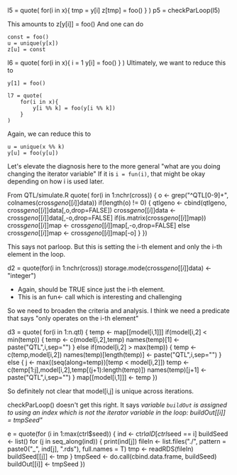

l5 = quote(
    for(i in x){
        tmp = y[i]
        z[tmp] = foo()
    }
)
p5 = checkParLoop(l5)

This amounts to 
  z[y[i]] = foo()
And one can do
```
const = foo()
u = unique(y[x])
z[u] = const
```
  
  
  
  
l6 = quote(
    for(i in x){
        i = 1
        y[i] = foo()
    }
)
Ultimately, we want to reduce this to 
```
y[1] = foo()
```

```
l7 = quote(
    for(i in x){
        y[i %% k] = foo(y[i %% k])
    }
)
```

Again, we can reduce this to
```
u = unique(x %% k)
y[u] = foo(y[u])
```


Let's elevate the diagnosis here to the more general "what are you doing changing the iterator
variable"
If it is `i = fun(i)`, that might be okay depending on how i is used later.






From QTL/simulate.R 
quote(
    for(i in 1:nchr(cross)) {
        o <- grep("^QTL[0-9]+", colnames(cross$geno[[i]]$data))
        if(length(o) != 0) {
            qtlgeno <- cbind(qtlgeno, cross$geno[[i]]$data[,o,drop=FALSE])
            cross$geno[[i]]$data <- cross$geno[[i]]$data[,-o,drop=FALSE]
            if(is.matrix(cross$geno[[i]]$map))
                cross$geno[[i]]$map <- cross$geno[[i]]$map[,-o,drop=FALSE]
            else
                cross$geno[[i]]$map <- cross$geno[[i]]$map[-o]
        }
    })
	
This says not parloop. But this is setting the i-th element and only the i-th
element in the loop.

d2 = quote(for(i in 1:nchr(cross))
        storage.mode(cross$geno[[i]]$data) <- "integer")

+ Again, should be TRUE since just the i-th element.
+ This is an fun<- call which is interesting and challenging

So we need to broaden the criteria and analysis.
I think we need a predicate that says "only operates on the i-th element"



d3 = quote(        for(i in 1:n.qtl) {
            temp <- map[[model[i,1]]]
            if(model[i,2] < min(temp)) {
                temp <- c(model[i,2],temp)
                names(temp)[1] <- paste("QTL",i,sep="")
            }
            else if(model[i,2] > max(temp)) {
                temp <- c(temp,model[i,2])
                names(temp)[length(temp)] <- paste("QTL",i,sep="")
            }
            else {
                j <- max((seq(along=temp))[temp < model[i,2]])
                temp <- c(temp[1:j],model[i,2],temp[(j+1):length(temp)])
                names(temp)[j+1] <- paste("QTL",i,sep="")
            }
            map[[model[i,1]]] <- temp
        })

So definitely not clear that model[i,j] is unique across iterations.





checkParLoop() doesn't get this right.
It says 
*variable `buildOut` is assigned to using an index which is not the iterator variable in the loop:
buildOut[[i]] = tmpSeed"*

e = quote(for (i in 1:max(ctrl$seed)) {
    ind <- ctrl$aID[ctrl$seed == i]
    buildSeed <- list()
    for (j in seq_along(ind)) {
        print(ind[j])
        fileIn <- list.files("./", pattern = paste0("_", ind[j],
            ".rds"), full.names = T)
        tmp <- readRDS(fileIn)
        buildSeed[[j]] <- tmp
    }
    tmpSeed <- do.call(cbind.data.frame, buildSeed)
    buildOut[[i]] <- tmpSeed
})
